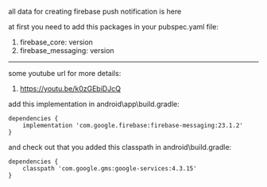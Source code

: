 all data for creating firebase push notification is here

at first you need to add this packages in your pubspec.yaml file:

1. firebase_core: version
2. firebase_messaging: version

----
some youtube url for more details:

1. https://youtu.be/k0zGEbiDJcQ

add this implementation in android\app\build.gradle:

    dependencies {
        implementation 'com.google.firebase:firebase-messaging:23.1.2'
    }

and check out that you added this classpath in android\build.gradle:
    
    dependencies {
        classpath 'com.google.gms:google-services:4.3.15'
    }